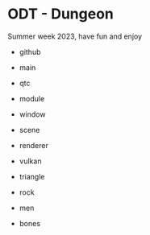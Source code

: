 # ODT - Dungeon
Summer week 2023, have fun and enjoy

- github
- main
- qtc
- module
- window
- scene
- renderer
- vulkan
- triangle
- rock
- men

- bones
